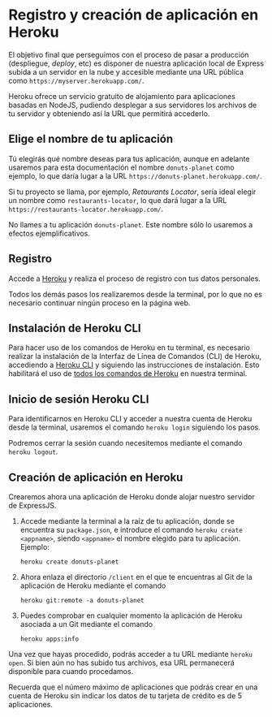# Registro y creación de aplicación en Heroku

El objetivo final que perseguimos con el proceso de pasar a producción (despliegue, _deploy_, etc) es disponer de nuestra aplicación local de Express subida a un servidor en la nube y accesible mediante una URL pública como `https://myserver.herokuapp.com/`.

Heroku ofrece un servicio gratuito de alojamiento para aplicaciones basadas en NodeJS, pudiendo desplegar a sus servidores los archivos de tu servidor y obteniendo así la URL que permitirá accederlo.

## Elige el nombre de tu aplicación

Tú elegirás qué nombre deseas para tus aplicación, aunque en adelante usaremos para esta documentación el nombre `donuts-planet` como ejemplo, lo que daría lugar a la URL `https://donuts-planet.herokuapp.com/`. 

Si tu proyecto se llama, por ejemplo, _Retaurants Locator_, sería ideal elegir un nombre como `restaurants-locator`, lo que dará lugar a la URL `https://restaurants-locator.herokuapp.com/`. 

No llames a tu aplicación `donuts-planet`. Este nombre sólo lo usaremos a efectos ejemplificativos.

## Registro 

Accede a [Heroku](https://www.heroku.com/) y realiza el proceso de registro con tus datos personales.

Todos los demás pasos los realizaremos desde la terminal, por lo que no es necesario continuar ningún proceso en la página web.

## Instalación de Heroku CLI
Para hacer uso de los comandos de Heroku en tu terminal, es necesario realizar la instalación de la Interfaz de Línea de Comandos (CLI) de Heroku, accediendo a [Heroku CLI](https://devcenter.heroku.com/articles/heroku-cli) y siguiendo las instrucciones de instalación. 
Esto habilitará el uso de [todos los comandos de Heroku](https://devcenter.heroku.com/articles/heroku-cli-commands) en nuestra terminal.

## Inicio de sesión Heroku CLI
Para identificarnos en Heroku CLI y acceder a nuestra cuenta de Heroku desde la terminal, usaremos el comando `heroku login` siguiendo los pasos. 

Podremos cerrar la sesión cuando necesitemos mediante el comando `heroku logout`.

## Creación de aplicación en Heroku

Crearemos ahora una aplicación de Heroku donde alojar nuestro servidor de ExpressJS. 
    
1. Accede mediante la terminal a la raíz de tu aplicación, donde se encuentra su `package.json`, e introduce el comando `heroku create <appname>`, siendo `<appname>` el nombre elegido para tu aplicación. Ejemplo:

   ````
   heroku create donuts-planet
   ````

2. Ahora enlaza el directorio `/client` en el que te encuentras al Git de la aplicación de Heroku mediante el comando 

   ````
   heroku git:remote -a donuts-planet
   ````

3. Puedes comprobar en cualquier momento la aplicación de Heroku asociada a un Git mediante el comando

   ````
   heroku apps:info
   ````
 
Una vez que hayas procedido, podrás acceder a tu URL mediante `heroku open`. Si bien aún no has subido tus archivos, esa URL permanecerá disponible para cuando procedamos.

Recuerda que el número máximo de aplicaciones que podrás crear en una cuenta de Heroku sin indicar los datos de tu tarjeta de crédito es de 5 aplicaciones.

